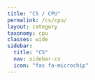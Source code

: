 ```yaml
---
title: "CS / CPU"
permalink: /cs/cpu/
layout: category
taxonomy: cpu
classes: wide
sidebar:
  title: "CS"
  nav: sidebar-cs
  icon: "fas fa-microchip"
---
```

